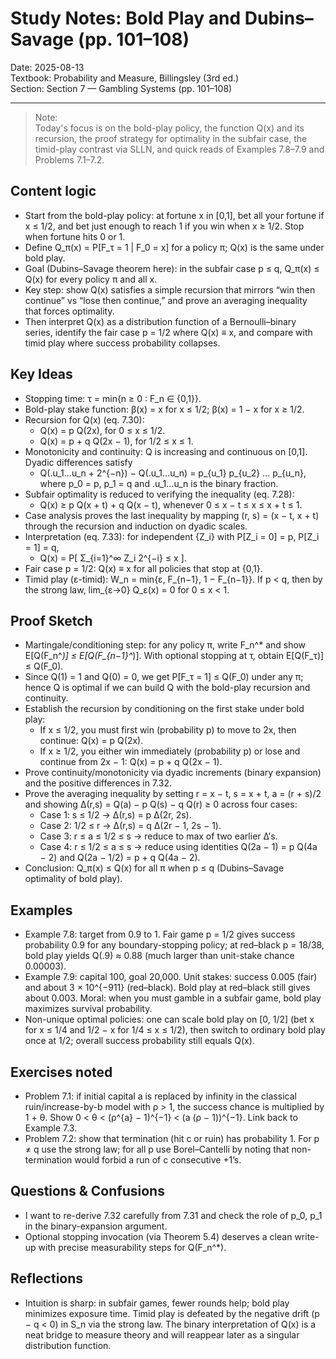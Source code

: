 # Study Notes: Bold Play and Dubins–Savage (pp. 101–108)

Date: 2025-08-13  
Textbook: Probability and Measure, Billingsley (3rd ed.)  
Section: Section 7 — Gambling Systems (pp. 101–108)

---

> Note:  
> Today's focus is on the bold-play policy, the function Q(x) and its recursion, the proof strategy for optimality in the subfair case, the timid-play contrast via SLLN, and quick reads of Examples 7.8–7.9 and Problems 7.1–7.2.

## Content logic
- Start from the bold-play policy: at fortune x in [0,1], bet all your fortune if x ≤ 1/2, and bet just enough to reach 1 if you win when x ≥ 1/2. Stop when fortune hits 0 or 1.
- Define Q_π(x) = P[F_τ = 1 | F_0 = x] for a policy π; Q(x) is the same under bold play.
- Goal (Dubins–Savage theorem here): in the subfair case p ≤ q, Q_π(x) ≤ Q(x) for every policy π and all x.
- Key step: show Q(x) satisfies a simple recursion that mirrors “win then continue” vs “lose then continue,” and prove an averaging inequality that forces optimality.
- Then interpret Q(x) as a distribution function of a Bernoulli–binary series, identify the fair case p = 1/2 where Q(x) ≡ x, and compare with timid play where success probability collapses.

## Key Ideas
- Stopping time: τ = min{n ≥ 0 : F_n ∈ {0,1}}.
- Bold-play stake function: β(x) = x for x ≤ 1/2; β(x) = 1 − x for x ≥ 1/2.
- Recursion for Q(x) (eq. 7.30):
  - Q(x) = p Q(2x), for 0 ≤ x ≤ 1/2.
  - Q(x) = p + q Q(2x − 1), for 1/2 ≤ x ≤ 1.
- Monotonicity and continuity: Q is increasing and continuous on [0,1]. Dyadic differences satisfy
  - Q(.u_1…u_n + 2^{−n}) − Q(.u_1…u_n) = p_{u_1} p_{u_2} … p_{u_n}, where p_0 = p, p_1 = q and .u_1…u_n is the binary fraction.
- Subfair optimality is reduced to verifying the inequality (eq. 7.28):
  - Q(x) ≥ p Q(x + t) + q Q(x − t), whenever 0 ≤ x − t ≤ x ≤ x + t ≤ 1.
- Case analysis proves the last inequality by mapping (r, s) = (x − t, x + t) through the recursion and induction on dyadic scales.
- Interpretation (eq. 7.33): for independent {Z_i} with P[Z_i = 0] = p, P[Z_i = 1] = q,
  - Q(x) = P[ Σ_{i=1}^∞ Z_i 2^{−i} ≤ x ].
- Fair case p = 1/2: Q(x) ≡ x for all policies that stop at {0,1}.
- Timid play (ε-timid): W_n = min{ε, F_{n−1}, 1 − F_{n−1}}. If p < q, then by the strong law, lim_{ε→0} Q_ε(x) = 0 for 0 ≤ x < 1.

## Proof Sketch
- Martingale/conditioning step: for any policy π, write F_n^* and show E[Q(F_n^*)] ≤ E[Q(F_{n−1}^*)]. With optional stopping at τ, obtain E[Q(F_τ)] ≤ Q(F_0).
- Since Q(1) = 1 and Q(0) = 0, we get P[F_τ = 1] ≤ Q(F_0) under any π; hence Q is optimal if we can build Q with the bold-play recursion and continuity.
- Establish the recursion by conditioning on the first stake under bold play:
  - If x ≤ 1/2, you must first win (probability p) to move to 2x, then continue: Q(x) = p Q(2x).
  - If x ≥ 1/2, you either win immediately (probability p) or lose and continue from 2x − 1: Q(x) = p + q Q(2x − 1).
- Prove continuity/monotonicity via dyadic increments (binary expansion) and the positive differences in 7.32.
- Prove the averaging inequality by setting r = x − t, s = x + t, a = (r + s)/2 and showing Δ(r,s) = Q(a) − p Q(s) − q Q(r) ≥ 0 across four cases:
  - Case 1: s ≤ 1/2 → Δ(r,s) = p Δ(2r, 2s).
  - Case 2: 1/2 ≤ r → Δ(r,s) = q Δ(2r − 1, 2s − 1).
  - Case 3: r ≤ a ≤ 1/2 ≤ s → reduce to max of two earlier Δ’s.
  - Case 4: r ≤ 1/2 ≤ a ≤ s → reduce using identities Q(2a − 1) = p Q(4a − 2) and Q(2a − 1/2) = p + q Q(4a − 2).
- Conclusion: Q_π(x) ≤ Q(x) for all π when p ≤ q (Dubins–Savage optimality of bold play).

## Examples
- Example 7.8: target from 0.9 to 1. Fair game p = 1/2 gives success probability 0.9 for any boundary-stopping policy; at red–black p = 18/38, bold play yields Q(.9) ≈ 0.88 (much larger than unit-stake chance 0.00003).
- Example 7.9: capital 100, goal 20,000. Unit stakes: success 0.005 (fair) and about 3 × 10^{−911} (red–black). Bold play at red–black still gives about 0.003. Moral: when you must gamble in a subfair game, bold play maximizes survival probability.
- Non-unique optimal policies: one can scale bold play on [0, 1/2] (bet x for x ≤ 1/4 and 1/2 − x for 1/4 ≤ x ≤ 1/2), then switch to ordinary bold play once at 1/2; overall success probability still equals Q(x).

## Exercises noted
- Problem 7.1: if initial capital a is replaced by infinity in the classical ruin/increase-by-b model with ρ > 1, the success chance is multiplied by 1 + θ. Show 0 < θ < (ρ^{a} − 1)^{−1} < (a (ρ − 1))^{−1}. Link back to Example 7.3.
- Problem 7.2: show that termination (hit c or ruin) has probability 1. For p ≠ q use the strong law; for all p use Borel–Cantelli by noting that non-termination would forbid a run of c consecutive +1’s.

## Questions & Confusions
- I want to re-derive 7.32 carefully from 7.31 and check the role of p_0, p_1 in the binary-expansion argument.
- Optional stopping invocation (via Theorem 5.4) deserves a clean write-up with precise measurability steps for Q(F_n^*).

## Reflections
- Intuition is sharp: in subfair games, fewer rounds help; bold play minimizes exposure time. Timid play is defeated by the negative drift (p − q < 0) in S_n via the strong law. The binary interpretation of Q(x) is a neat bridge to measure theory and will reappear later as a singular distribution function.
